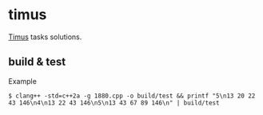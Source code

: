 # timus
[Timus](https://acm.timus.ru/author.aspx?id=345756&sort=difficulty) tasks solutions.

## build & test
Example
```
$ clang++ -std=c++2a -g 1880.cpp -o build/test && printf "5\n13 20 22 43 146\n4\n13 22 43 146\n5\n13 43 67 89 146\n" | build/test
```

